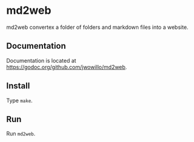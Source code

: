 # md2web
md2web convertex a folder of folders and markdown files into a website.

## Documentation
Documentation is located at https://godoc.org/github.com/jwowillo/md2web.

## Install
Type `make`.

## Run
Run `md2web`.
